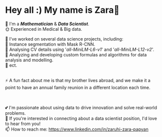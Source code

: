 # Hey all :) My name is Zara👋

🌱  I'm a **_Mathematician_** & **_Data Scientist_**.<br>
🌞  Experienced in Medical & Big data. <br>

&#x1F34E; I've worked on several data science projects, including: <br>
  &#x1F538; Instance segmentation with Mask R-CNN. <br>
  &#x1F538; Analysing CV details using '_all-MiniLM-L6-v1_' and '_all-MiniLM-L12-v2_'. <br>
  &#x1F538; Analyzing and developing custom formulas and algorithms for data analysis and modelling.  <br>
  &#x1F538; ect.<br><br>


⚡ A fun fact about me is that my brother lives abroad, and we make it a point to have an annual family reunion in a different location each time.

<br><br>
💕  I'm passionate about using data to drive innovation and solve real-world problems. <br>
🍓  If you're interested in connecting about a data scientist position, I'd love to hear from you! <br>
📫  How to reach me: https://www.linkedin.com/in/zaruhi-zara-papyan
